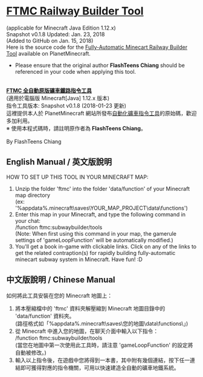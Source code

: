 # [FTMC Railway Builder Tool](https://www.planetminecraft.com/mod/1-12-x-vanilla-mod-fully-automatic-minecart-railway-builder-tool/)
(applicable for Minecraft Java Edition 1.12.x)<br>
Snapshot v0.1.8 Updated: Jan. 23, 2018<br>
(Added to GitHub on Jan. 15, 2018)<br>
Here is the source code for the [Fully-Automatic Minecart Railway Builder Tool](https://www.planetminecraft.com/mod/1-12-x-vanilla-mod-fully-automatic-minecart-railway-builder-tool/) available on PlanetMinecraft.
* Please ensure that the original author **FlashTeens Chiang** should be referenced in your code when applying this tool.
<br>
<b><a href='https://www.planetminecraft.com/mod/1-12-x-vanilla-mod-fully-automatic-minecart-railway-builder-tool/'>FTMC 全自動原版礦車鐵路指令工具</a></b><br>
(適用於電腦版 Minecraft[Java] 1.12.x 版本)<br>
指令工具版本: Snapshot v0.1.8 (2018-01-23 更新)<br>
這裡提供本人於 PlanetMinecraft 網站所發布<a href='https://www.planetminecraft.com/mod/1-12-x-vanilla-mod-fully-automatic-minecart-railway-builder-tool/'>自動化礦車指令工具</a>的原始碼，歡迎多加利用。<br>
※ 使用本程式碼時，請註明原作者為 <b>FlashTeens Chiang</b>。
<br>
<br>
By FlashTeens Chiang

## English Manual / 英文版說明

HOW TO SET UP THIS TOOL IN YOUR MINECRAFT MAP:
1. Unzip the folder 'ftmc' into the folder 'data/function' of your Minecraft map directory<br>
   (ex: '%appdata%\.minecraft\saves\YOUR_MAP_PROJECT\data\functions\')
2. Enter this map in your Minecraft, and type the following command in your chat:<br>
   /function ftmc:subwaybuilder/tools<br>
   (Note: When first using this command in your map, the gamerule settings of 'gameLoopFunction' will be automatically modified.)
3. You'll get a book in-game with clickable links. Click on any of the links to get the related contraption(s) for rapidly building fully-automatic minecart subway system in Minecraft. Have fun! :D


## 中文版說明 / Chinese Manual

如何將此工具安裝在您的 Minecraft 地圖上：
1. 將本壓縮檔中的 'ftmc' 資料夾解壓縮到 Minecraft 地圖目錄中的 'data/function' 資料夾。<br>
   (路徑格式如「%appdata%\.minecraft\saves\您的地圖\data\functions\」)
2. 從 Minecraft 中進入您的地圖，在聊天介面中輸入以下指令：<br>
   /function ftmc:subwaybuilder/tools<br>
   (當您在地圖中第一次使用此工具時，請注意 'gameLoopFunction' 的設定將自動被修改。)
3. 輸入以上指令後，在遊戲中您將得到一本書，其中附有幾個連結，按下任一連結即可獲得對應的指令機關，可用以快速建造全自動的礦車地鐵系統。

